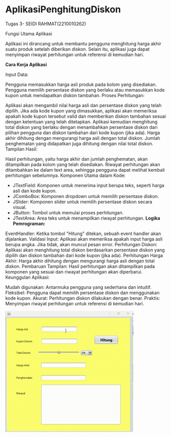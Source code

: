 # AplikasiPenghitungDiskon
 Tugas 3- SEIDI RAHMAT(2210010262)

Fungsi Utama Aplikasi

Aplikasi ini dirancang untuk membantu pengguna menghitung harga akhir suatu produk setelah diberikan diskon. Selain itu, aplikasi juga dapat menyimpan riwayat perhitungan untuk referensi di kemudian hari.

**Cara Kerja Aplikasi**

Input Data:

Pengguna memasukkan harga asli produk pada kolom yang disediakan.
Pengguna memilih persentase diskon yang berlaku atau memasukkan kode kupon untuk mendapatkan diskon tambahan.
Proses Perhitungan:

Aplikasi akan mengambil nilai harga asli dan persentase diskon yang telah dipilih.
Jika ada kode kupon yang dimasukkan, aplikasi akan memeriksa apakah kode kupon tersebut valid dan memberikan diskon tambahan sesuai dengan ketentuan yang telah ditetapkan.
Aplikasi kemudian menghitung total diskon yang berlaku dengan menambahkan persentase diskon dari pilihan pengguna dan diskon tambahan dari kode kupon (jika ada).
Harga akhir dihitung dengan mengurangi harga asli dengan total diskon.
Jumlah penghematan yang didapatkan juga dihitung dengan nilai total diskon.
Tampilan Hasil:

Hasil perhitungan, yaitu harga akhir dan jumlah penghematan, akan ditampilkan pada kolom yang telah disediakan.
Riwayat perhitungan akan ditambahkan ke dalam text area, sehingga pengguna dapat melihat kembali perhitungan sebelumnya.
Komponen Utama dalam Kode:

- JTextField: Komponen untuk menerima input berupa teks, seperti harga asli dan kode kupon.
- JComboBox: Komponen dropdown untuk memilih persentase diskon.
- JSlider: Komponen slider untuk memilih persentase diskon secara visual.
- JButton: Tombol untuk memulai proses perhitungan.
- JTextArea: Area teks untuk menampilkan riwayat perhitungan.
**Logika Pemrograman:**

EventHandler: Ketika tombol "Hitung" ditekan, sebuah event handler akan dijalankan.
Validasi Input: Aplikasi akan memeriksa apakah input harga asli berupa angka. Jika tidak, akan muncul pesan error.
Perhitungan Diskon: Aplikasi akan menghitung total diskon berdasarkan persentase diskon yang dipilih dan diskon tambahan dari kode kupon (jika ada).
Perhitungan Harga Akhir: Harga akhir dihitung dengan mengurangi harga asli dengan total diskon.
Pembaruan Tampilan: Hasil perhitungan akan ditampilkan pada komponen yang sesuai dan riwayat perhitungan akan diperbarui.
Keunggulan Aplikasi:

Mudah digunakan: Antarmuka pengguna yang sederhana dan intuitif.
Fleksibel: Pengguna dapat memilih persentase diskon dan menggunakan kode kupon.
Akurat: Perhitungan diskon dilakukan dengan benar.
Praktis: Menyimpan riwayat perhitungan untuk referensi di kemudian hari.

![Demo GIF](https://github.com/seidi255/AplikasiPenghitungDiskon/blob/main/img/demo%20diskon.gif)
